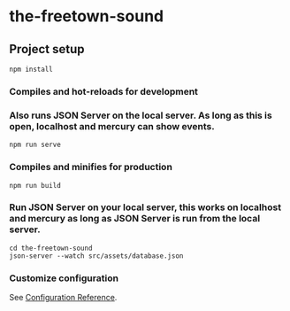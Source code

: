 # the-freetown-sound

## Project setup
```
npm install
```

### Compiles and hot-reloads for development
### Also runs JSON Server on the local server. As long as this is open, localhost and mercury can show events.
```
npm run serve
```

### Compiles and minifies for production
```
npm run build
```

### Run JSON Server on your local server, this works on localhost and mercury as long as JSON Server is run from the local server. 
```
cd the-freetown-sound
json-server --watch src/assets/database.json
```
### Customize configuration
See [Configuration Reference](https://cli.vuejs.org/config/).
